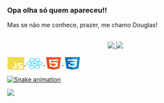 ### Opa olha só quem apareceu!! 
Mas se não me conhece, prazer, me chamo Douglas!

<br>

<div align="center">
  <a href="https://github.com/douglasdecarvalho">
  <img height="150em" src="https://github-readme-stats.vercel.app/api?username=douglasdecarvalho&show_icons=true&theme=tokyonight&include_all_commits=true&count_private=true"/>
  <img height="150em" src="https://github-readme-stats.vercel.app/api/top-langs/?username=douglasdecarvalho&layout=compact&langs_count=7&theme=tokyonight"/>
</div>
<div style="display: inline_block"><br>
  <img align="center" alt="Douglas-Js" height="30" width="40" src="https://raw.githubusercontent.com/devicons/devicon/master/icons/javascript/javascript-plain.svg">
  <img align="center" alt="Douglas-React" height="30" width="40" src="https://raw.githubusercontent.com/devicons/devicon/master/icons/react/react-original.svg">
  <img align="center" alt="Douglas-HTML" height="30" width="40" src="https://raw.githubusercontent.com/devicons/devicon/master/icons/html5/html5-original.svg">
  <img align="center" alt="Douglas-CSS" height="30" width="40" src="https://raw.githubusercontent.com/devicons/devicon/master/icons/css3/css3-original.svg">
  
  ![Snake animation](https://github.com/douglasdecarvalho/douglasdecarvalho/blob/output/github-contribution-grid-snake.svg)
  </div>
  
  <div>
    
  <a href="https://www.linkedin.com/in/douglas-de-carvalho-santos" target="_blank"><img src="https://img.shields.io/badge/LinkedIn-0077B5?style=for-the-badge&logo=linkedin&logoColor=white" target="_blank"></a> 
  </div>
